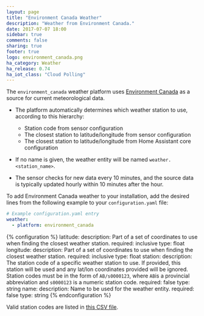 ```yaml
---
layout: page
title: "Environment Canada Weather"
description: "Weather from Environment Canada."
date: 2017-07-07 18:00
sidebar: true
comments: false
sharing: true
footer: true
logo: environment_canada.png
ha_category: Weather
ha_release: 0.74
ha_iot_class: "Cloud Polling"
---
```


The `environment_canada` weather platform uses [Environment Canada](https://weather.gc.ca/mainmenu/weather_menu_e.html) as a source for current meteorological data.

- The platform automatically determines which weather station to use, according to this hierarchy:
  - Station code from sensor configuration
  - The closest station to latitude/longitude from sensor configuration
  - The closest station to latitude/longitude from Home Assistant core configuration

- If no name is given, the weather entity will be named `weather.<station_name>`.
- The sensor checks for new data every 10 minutes, and the source data is typically updated hourly within 10 minutes after the hour.

To add Environment Canada weather to your installation, add the desired lines from the following example to your `configuration.yaml` file:

```yaml
# Example configuration.yaml entry
weather:
  - platform: environment_canada
```

{% configuration %}
latitude:
  description: Part of a set of coordinates to use when finding the closest weather station.
  required: inclusive
  type: float
longitude:
  description: Part of a set of coordinates to use when finding the closest weather station.
  required: inclusive
  type: float
station: 
  description: The station code of a specific weather station to use. If provided, this station will be used and any lat/lon coordinates provided will be ignored. Station codes must be in the form of `AB/s0000123`, where `AB`is a provincial abbreviation and `s0000123` is a numeric station code. 
  required: false
  type: string
name:
  description: Name to be used for the weather entity.
  required: false
  type: string
{% endconfiguration %}

Valid station codes are listed in [this CSV file](http://dd.weatheroffice.ec.gc.ca/citypage_weather/docs/site_list_towns_en.csv).
